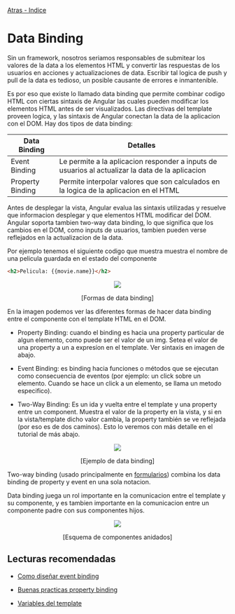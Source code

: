 [Atras - Indice](https://github.com/Maticor93/DA2-Tecnologia/tree/angular-component)

# Data Binding

Sin un framework, nosotros seriamos responsables de submitear los valores de la data a los elementos HTML y convertir las respuestas de los usuarios en acciones y actualizaciones de data. Escribir tal logica de push y pull de la data es tedioso, un posible causante de errores e inmantenible.

Es por eso que existe lo llamado data binding que permite combinar codigo HTML con ciertas sintaxis de Angular las cuales pueden modificar los elementos HTML antes de ser visualizados. Las directivas del template proveen logica, y las sintaxis de Angular conectan la data de la aplicacion con el DOM. Hay dos tipos de data binding:

| Data Binding     | Detalles                                                                                         |
| ---------------- | ------------------------------------------------------------------------------------------------ |
| Event Binding    | Le permite a la aplicacion responder a inputs de usuarios al actualizar la data de la aplicacion |
| Property Binding | Permite interpolar valores que son calculados en la logica de la aplicacion en el HTML           |

Antes de desplegar la vista, Angular evalua las sintaxis utilizadas y resuelve que informacion desplegar y que elementos HTML modificar del DOM. Angular soporta tambien two-way data binding, lo que significa que los cambios en el DOM, como inputs de usuarios, tambien pueden verse reflejados en la actualizacion de la data.

Por ejemplo tenemos el siguiente codigo que muestra muestra el nombre de una pelicula guardada en el estado del componente

```HTML
<h2>Pelicula: {{movie.name}}</h2>
```

<p align="center">
<img src="./images/image-7.png">
</p>
<p align="center">
[Formas de data binding]
</p>

En la imagen podemos ver las diferentes formas de hacer data binding entre el componente con el template HTML en el DOM.

- Property Binding: cuando el binding es hacia una property particular de algun elemento, como puede ser el valor de un img. Setea el valor de una property a un a expresíon en el template. Ver sintaxis en imagen de abajo.

- Event Binding: es binding hacia funciones o métodos que se ejecutan como consecuencia de eventos (por ejemplo: un click sobre un elemento. Cuando se hace un click a un elemento, se llama un metodo especifico).

- Two-Way Binding: Es un ida y vuelta entre el template y una property entre un component. Muestra el valor de la property en la vista, y si en la vista/template dicho valor cambia, la property también se ve reflejada (por eso es de dos caminos). Esto lo veremos con más detalle en el tutorial de más abajo.

<p align="center">
<img src="./images/image-8.png">
</p>
<p align="center">
[Ejemplo de data binding]
</p>

Two-way binding (usado principalmente en [formularios](https://v17.angular.io/guide/forms)) combina los data binding de property y event en una sola notacion.

Data binding juega un rol importante en la comunicacion entre el template y su componente, y es tambien importante en la comunicacion entre un componente padre con sus componentes hijos.

<p align="center">
<img src="./images/image-9.png">
</p>
<p align="center">
[Esquema de componentes anidados]
</p>

## Lecturas recomendadas

- [Como diseñar event binding](https://v17.angular.io/guide/event-binding-concepts)

- [Buenas practicas property binding](https://v17.angular.io/guide/property-binding-best-practices)

- [Variables del template](https://v17.angular.io/guide/template-reference-variables)
